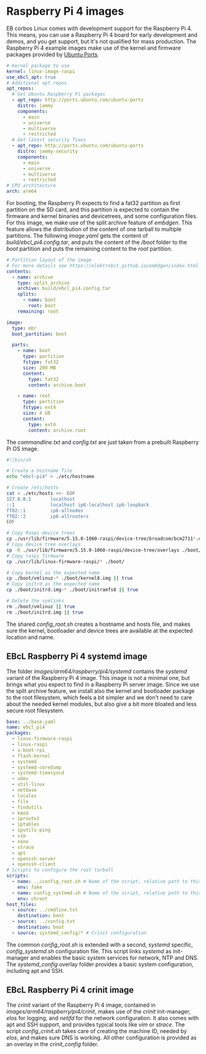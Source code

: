 # Raspberry Pi 4 images

EB corbos Linux comes with development support for the Raspberry Pi 4. This means, you can use a Raspberry Pi 4 board for early development and demos, and you get support, but it's not qualified for mass production.
The Raspberry Pi 4 example images make use of the kernel and firmware packages provided by [Ubuntu Ports](http://ports.ubuntu.com/ubuntu-ports/).

```yaml
# Kernel package to use
kernel: linux-image-raspi
use_ebcl_apt: true
# Additional apt repos
apt_repos:
  # Get Ubuntu Raspberry Pi packages
  - apt_repo: http://ports.ubuntu.com/ubuntu-ports
    distro: jammy
    components:
      - main
      - universe
      - multiverse
      - restricted
  # Get latest security fixes
  - apt_repo: http://ports.ubuntu.com/ubuntu-ports
    distro: jammy-security
    components:
      - main
      - universe
      - multiverse
      - restricted
# CPU architecture
arch: arm64
```

For booting, the Raspberry Pi expects to find a fat32 partition as first partition on the SD card, and this partition is expected to contain the firmware and kernel binaries and devicetrees, and some configuration files.
For this image, we make use of the split archive feature of _embdgen_. This feature allows the distribution of the content of one tarball to multiple partitions.
The following _image.yaml_ gets the content of _build/ebcl_pi4.config.tar_, and puts the content of the _/boot_ folder to the _boot_ partition and puts the remaining content to the _root_ partition.

```yaml
# Partition layout of the image
# For more details see https://elektrobit.github.io/embdgen/index.html
contents:
  - name: archive
    type: split_archive
    archive: build/ebcl_pi4.config.tar
    splits:
      - name: boot
        root: boot
    remaining: root

image:
  type: mbr
  boot_partition: boot

  parts:
    - name: boot
      type: partition
      fstype: fat32
      size: 200 MB
      content:
        type: fat32
        content: archive.boot

    - name: root
      type: partition
      fstype: ext4
      size: 4 GB
      content:
        type: ext4
        content: archive.root
```

The _commandline.txt_ and _config.txt_ are just taken from a prebuilt Raspberry Pi OS image.


```bash
#!/bin/sh

# Create a hostname file
echo "ebcl-pi4" > ./etc/hostname

# Create /etc/hosts
cat > ./etc/hosts <<- EOF
127.0.0.1       localhost
::1             localhost ip6-localhost ip6-loopback
ff02::1         ip6-allnodes
ff02::2         ip6-allrouters
EOF

# Copy Raspi device trees
cp ./usr/lib/firmware/5.15.0-1060-raspi/device-tree/broadcom/bcm2711*.dtb ./boot/
# Copy device tree overlays
cp -R ./usr/lib/firmware/5.15.0-1060-raspi/device-tree/overlays ./boot/
# Copy raspi firmware
cp ./usr/lib/linux-firmware-raspi/* ./boot/

# Copy kernel as the expected name
cp ./boot/vmlinuz-* ./boot/kernel8.img || true
# Copy initrd as the expected name
cp ./boot/initrd.img-* ./boot/initramfs8 || true

# Delete the symlinks
rm ./boot/vmlinuz || true
rm ./boot/initrd.img || true
```

The shared _config_root.sh_ creates a hostname and hosts file, and makes sure the kernel, bootloader and device trees are available at the expected location and name.

## EBcL Raspberry Pi 4 systemd image

The folder _images/arm64/raspberry/pi4/systemd_ contains the _systemd_ variant of the Raspberry Pi 4 image.
This image is not a minimal one, but brings what you expect to find in a Raspberry Pi server image.
Since we use the split archive feature, we install also the kernel and bootloader package to the root filesystem, which feels a bit simpler and we don’t need to care about the needed kernel modules, but also give a bit more bloated and less secure root filesystem.

```yaml
base: ../base.yaml
name: ebcl_pi4
packages:
  - linux-firmware-raspi
  - linux-raspi
  - u-boot-rpi
  - flash-kernel
  - systemd
  - systemd-coredump
  - systemd-timesyncd
  - udev
  - util-linux
  - netbase
  - locales
  - file
  - findutils
  - kmod
  - iproute2
  - iptables
  - iputils-ping
  - vim
  - nano
  - strace
  - apt
  - openssh-server
  - openssh-client
# Scripts to configure the root tarball
scripts:
  - name: ../config_root.sh # Name of the script, relative path to this file
    env: fake
  - name: config_systemd.sh # Name of the script, relative path to this file
    env: chroot
host_files:
  - source: ../cmdline.txt
    destination: boot
  - source: ../config.txt
    destination: boot
  - source: systemd_config/* # Crinit configuration
```

The common _config_root.sh_ is extended with a second, _systemd_ specific, _config_systemd.sh_ configuration file.
This script links _systemd_ as init-manager and enables the basic system services for network, NTP and DNS.
The _systemd_config_ overlay folder provides a basic system configuration, including apt and SSH.

## EBcL Raspberry Pi 4 crinit image

The _crinit_ variant of the Raspberry Pi 4 image, contained in _images/arm64/raspberry/pi4/crinit_, makes use of the _crinit_ init-manager, _elos_ for logging, and _netifd_ for the network configuration.
It also comes with apt and SSH support, and provides typical tools like _vim_ or _strace_. The script _config_crinit.sh_ takes care of creating the machine ID, needed by _elos_, and makes sure DNS is working.
All other configuration is provided as an overlay in the _crinit_config_ folder.
